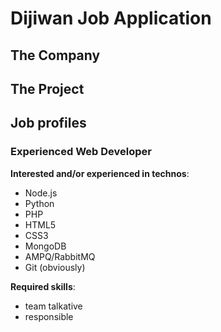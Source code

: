 # Dijiwan Job Application

## The Company


## The Project

## Job profiles

### Experienced Web Developer

__Interested and/or experienced in technos__:
* Node.js
* Python
* PHP
* HTML5
* CSS3
* MongoDB
* AMPQ/RabbitMQ
* Git (obviously)

__Required skills__:
* team talkative
* responsible